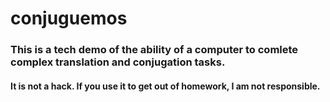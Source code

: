 # conjuguemos
### This is a tech demo of the ability of a computer to comlete complex translation and conjugation tasks.
#### It is not a hack. If you use it to get out of homework, I am not responsible. 